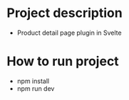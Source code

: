 # Project description
- Product detail page plugin in Svelte

# How to run project
- npm install
- npm run dev